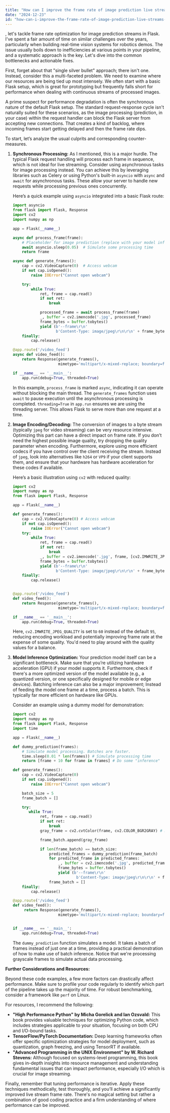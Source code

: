 ```yaml
---
title: "How can I improve the frame rate of image prediction live streams in Flask?"
date: "2024-12-23"
id: "how-can-i-improve-the-frame-rate-of-image-prediction-live-streams-in-flask"
---
```


, let's tackle frame rate optimization for image prediction streams in Flask. I've spent a fair amount of time on similar challenges over the years, particularly when building real-time vision systems for robotics demos. The issue usually boils down to inefficiencies at various points in your pipeline, and a systematic approach is the key. Let's dive into the common bottlenecks and actionable fixes.

First, forget about that "single silver bullet" approach; there isn't one. Instead, consider this a multi-faceted problem. We need to examine where our resources are being tied up most intensely. We often start with a basic Flask setup, which is great for prototyping but frequently falls short for performance when dealing with continuous streams of processed images.

A prime suspect for performance degradation is often the synchronous nature of the default Flask setup. The standard request-response cycle isn't naturally suited for these scenarios, as the image processing (prediction, in your case) within the request handler can block the Flask server from accepting new connections. That creates a kind of backlog, where incoming frames start getting delayed and then the frame rate dips.

To start, let’s analyze the usual culprits and corresponding counter-measures.

1.  **Synchronous Processing:** As I mentioned, this is a major hurdle. The typical Flask request handling will process each frame in sequence, which is not ideal for live streaming. Consider using asynchronous tasks for image processing instead. You can achieve this by leveraging libraries such as Celery or using Python's built-in `asyncio` with `async` and `await` for asynchronous tasks. These allow your server to handle new requests while processing previous ones concurrently.

    Here’s a quick example using `asyncio` integrated into a basic Flask route:

    ```python
    import asyncio
    from flask import Flask, Response
    import cv2
    import numpy as np

    app = Flask(__name__)

    async def process_frame(frame):
        # Placeholder for image prediction (replace with your model inference)
        await asyncio.sleep(0.05)  # Simulate some processing time
        return frame

    async def generate_frames():
        cap = cv2.VideoCapture(0)  # Access webcam
        if not cap.isOpened():
            raise IOError("Cannot open webcam")

        try:
            while True:
                ret, frame = cap.read()
                if not ret:
                    break

                processed_frame = await process_frame(frame)
                _, buffer = cv2.imencode('.jpg', processed_frame)
                frame_bytes = buffer.tobytes()
                yield (b'--frame\r\n'
                       b'Content-Type: image/jpeg\r\n\r\n' + frame_bytes + b'\r\n')
        finally:
            cap.release()

    @app.route('/video_feed')
    async def video_feed():
        return Response(generate_frames(),
                        mimetype='multipart/x-mixed-replace; boundary=frame')

    if __name__ == '__main__':
        app.run(debug=True, threaded=True)
    ```

    In this example, `process_frame` is marked `async`, indicating it can operate without blocking the main thread. The `generate_frames` function uses `await` to pause execution until the asynchronous processing is completed.  `threading=True` in `app.run` ensures we are using the threading server. This allows Flask to serve more than one request at a time.

2. **Image Encoding/Decoding:** The conversion of images to a byte stream (typically `jpeg` for video streaming) can be very resource intensive. Optimizing this part can have a direct impact on frame rate. If you don’t need the highest possible image quality, try dropping the quality parameter when encoding. Furthermore, explore using more efficient codecs if you have control over the client receiving the stream. Instead of `jpeg`, look into alternatives like `h264` or `VP9` if your client supports them, and ensure that your hardware has hardware acceleration for these codes if available.

   Here’s a basic illustration using `cv2` with reduced quality:

    ```python
    import cv2
    import numpy as np
    from flask import Flask, Response

    app = Flask(__name__)

    def generate_frames():
        cap = cv2.VideoCapture(0) # Access webcam
        if not cap.isOpened():
            raise IOError("Cannot open webcam")
        try:
            while True:
                ret, frame = cap.read()
                if not ret:
                    break
                _, buffer = cv2.imencode('.jpg', frame, [cv2.IMWRITE_JPEG_QUALITY, 60]) # Lower quality
                frame_bytes = buffer.tobytes()
                yield (b'--frame\r\n'
                       b'Content-Type: image/jpeg\r\n\r\n' + frame_bytes + b'\r\n')
        finally:
            cap.release()


    @app.route('/video_feed')
    def video_feed():
        return Response(generate_frames(),
                        mimetype='multipart/x-mixed-replace; boundary=frame')

    if __name__ == '__main__':
        app.run(debug=True, threaded=True)
    ```

    Here, `cv2.IMWRITE_JPEG_QUALITY` is set to `60` instead of the default `95`, reducing encoding workload and potentially improving frame rate at the expense of some quality. You'd need to play around with the quality values for a balance.

3. **Model Inference Optimization:** Your prediction model itself can be a significant bottleneck. Make sure that you’re utilizing hardware acceleration (GPU) if your model supports it. Furthermore, check if there's a more optimized version of the model available (e.g., a quantized version, or one specifically designed for mobile or edge devices). Batching inference can also be a major improvement; Instead of feeding the model one frame at a time, process a batch. This is typically far more efficient on hardware like GPUs.

    Consider an example using a dummy model for demonstration:

    ```python
    import cv2
    import numpy as np
    from flask import Flask, Response
    import time

    app = Flask(__name__)

    def dummy_prediction(frames):
        # Simulate model processing. Batches are faster.
        time.sleep(0.01 * len(frames)) # Simulate processing time
        return [frame + 10 for frame in frames] # Do some "inference"

    def generate_frames():
        cap = cv2.VideoCapture(0)
        if not cap.isOpened():
            raise IOError("Cannot open webcam")

        batch_size = 5
        frame_batch = []

        try:
           while True:
                ret, frame = cap.read()
                if not ret:
                    break
                gray_frame = cv2.cvtColor(frame, cv2.COLOR_BGR2GRAY) # Dummy preprocess

                frame_batch.append(gray_frame)

                if len(frame_batch) == batch_size:
                    predicted_frames = dummy_prediction(frame_batch)
                    for predicted_frame in predicted_frames:
                        _, buffer = cv2.imencode('.jpg', predicted_frame.astype(np.uint8) , [cv2.IMWRITE_JPEG_QUALITY, 70])
                        frame_bytes = buffer.tobytes()
                        yield (b'--frame\r\n'
                                b'Content-Type: image/jpeg\r\n\r\n' + frame_bytes + b'\r\n')
                    frame_batch = []
        finally:
            cap.release()

    @app.route('/video_feed')
    def video_feed():
         return Response(generate_frames(),
                        mimetype='multipart/x-mixed-replace; boundary=frame')


    if __name__ == '__main__':
        app.run(debug=True, threaded=True)
    ```

   The `dummy_prediction` function simulates a model. It takes a batch of frames instead of just one at a time, providing a practical demonstration of how to make use of batch inference. Notice that we're processing grayscale frames to simulate actual data processing.

**Further Considerations and Resources:**

Beyond these code examples, a few more factors can drastically affect performance.  Make sure to profile your code regularly to identify which part of the pipeline takes up the majority of time.  For robust benchmarking, consider a framework like `perf` on Linux.

For resources, I recommend the following:

*   **"High Performance Python" by Micha Gorelick and Ian Ozsvald:** This book provides valuable techniques for optimizing Python code, which includes strategies applicable to your situation, focusing on both CPU and I/O-bound tasks.
*   **TensorFlow/PyTorch Documentation:** Deep learning frameworks often offer specific optimization strategies for model deployment, such as quantization, graph freezing, and using TensorRT if available.
*   **"Advanced Programming in the UNIX Environment" by W. Richard Stevens:** Although focused on systems-level programming, this book gives in-depth insights into resource management and understanding fundamental issues that can impact performance, especially I/O which is crucial for image streaming.

Finally, remember that tuning performance is iterative. Apply these techniques methodically, test thoroughly, and you’ll achieve a significantly improved live stream frame rate. There's no magical setting but rather a combination of good coding practice and a firm understanding of where performance can be improved.
